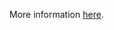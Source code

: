 More information [here](https://docs.prismacloud.io/en/enterprise-edition/policy-reference/aws-policies/aws-networking-policies/bc-aws-2-74).
